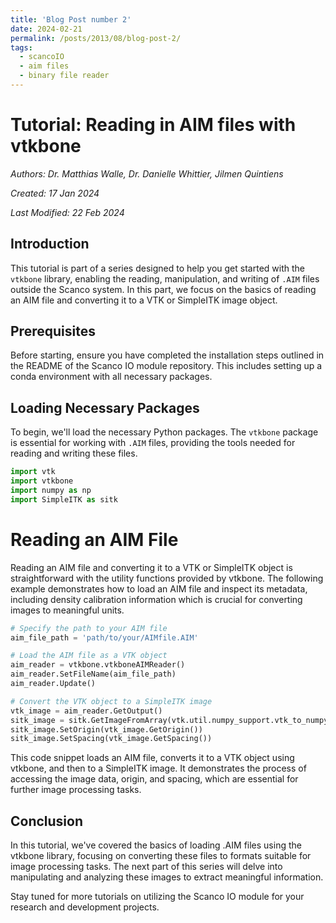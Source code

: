 ```yaml
---
title: 'Blog Post number 2'
date: 2024-02-21
permalink: /posts/2013/08/blog-post-2/
tags:
  - scancoIO
  - aim files
  - binary file reader
---
```


# Tutorial: Reading in AIM files with vtkbone

*Authors: Dr. Matthias Walle, Dr. Danielle Whittier, Jilmen Quintiens*

*Created: 17 Jan 2024*

*Last Modified: 22 Feb 2024*

## Introduction

This tutorial is part of a series designed to help you get started with the `vtkbone` library, enabling the reading, manipulation, and writing of `.AIM` files outside the Scanco system. In this part, we focus on the basics of reading an AIM file and converting it to a VTK or SimpleITK image object.

## Prerequisites

Before starting, ensure you have completed the installation steps outlined in the README of the Scanco IO module repository. This includes setting up a conda environment with all necessary packages.

## Loading Necessary Packages

To begin, we'll load the necessary Python packages. The `vtkbone` package is essential for working with `.AIM` files, providing the tools needed for reading and writing these files.

```python
import vtk
import vtkbone
import numpy as np
import SimpleITK as sitk
```

# Reading an AIM File
Reading an AIM file and converting it to a VTK or SimpleITK object is straightforward with the utility functions provided by vtkbone. The following example demonstrates how to load an AIM file and inspect its metadata, including density calibration information which is crucial for converting images to meaningful units.

```python
# Specify the path to your AIM file
aim_file_path = 'path/to/your/AIMfile.AIM'

# Load the AIM file as a VTK object
aim_reader = vtkbone.vtkboneAIMReader()
aim_reader.SetFileName(aim_file_path)
aim_reader.Update()

# Convert the VTK object to a SimpleITK image
vtk_image = aim_reader.GetOutput()
sitk_image = sitk.GetImageFromArray(vtk.util.numpy_support.vtk_to_numpy(vtk_image.GetPointData().GetScalars()))
sitk_image.SetOrigin(vtk_image.GetOrigin())
sitk_image.SetSpacing(vtk_image.GetSpacing())
```

This code snippet loads an AIM file, converts it to a VTK object using vtkbone, and then to a SimpleITK image. It demonstrates the process of accessing the image data, origin, and spacing, which are essential for further image processing tasks.

## Conclusion
In this tutorial, we've covered the basics of loading .AIM files using the vtkbone library, focusing on converting these files to formats suitable for image processing tasks. The next part of this series will delve into manipulating and analyzing these images to extract meaningful information.

Stay tuned for more tutorials on utilizing the Scanco IO module for your research and development projects.


